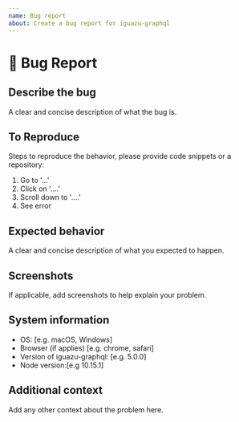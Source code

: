 ```yaml
---
name: Bug report
about: Create a bug report for iguazu-graphql
---
```


# 🐞 Bug Report

## Describe the bug

A clear and concise description of what the bug is.

## To Reproduce

Steps to reproduce the behavior, please provide code snippets or a repository:

1. Go to '...'
2. Click on '....'
3. Scroll down to '....'
4. See error

## Expected behavior

A clear and concise description of what you expected to happen.

## Screenshots

If applicable, add screenshots to help explain your problem.

## System information

- OS: [e.g. macOS, Windows]
- Browser (if applies) [e.g. chrome, safari]
- Version of iguazu-graphql: [e.g. 5.0.0]
- Node version:[e.g 10.15.1]

## Additional context

Add any other context about the problem here.